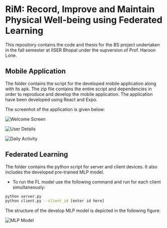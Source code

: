 # RiM: Record, Improve and Maintain Physical Well-being using Federated Learning

This repository contains the code and thesis for the BS project undertaken in the fall semester at IISER Bhopal under the supversion of Prof. Haroon Lone.

## Mobile Application
The folder contains the script for the developed mobile application along with its apk. The zip file contains the entire script and dependencies in order to reproduce and develop the mobile application. The application have been developed using React and Expo. 

The screenhot of the application is given below:

![Welcome Screen](images/screen-1.jpg)


![User Details](images/screen-2.jpg)


![Daily Activity](images/screen-3.jpg)


## Federated Learning
The folder contains the python script for server and client devices. It also includes the developed pre-trained MLP model. 

- To run the FL model use the following command and run for each client simultaneously:

```bash
python server.py
python client.py --client_id [enter id here]
```

The structure of the develop MLP model is depicted in the following figure:

![MLP Model](images/model.png)


